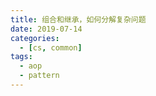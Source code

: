 ```yaml
---
title: 组合和继承，如何分解复杂问题
date: 2019-07-14
categories:
  - [cs, common]
tags:
  - aop
  - pattern
---
```

